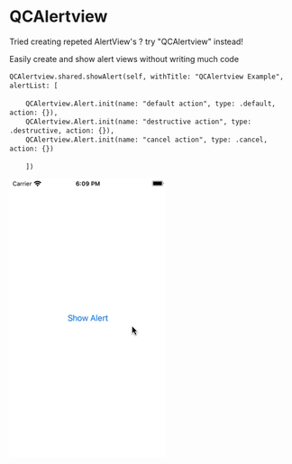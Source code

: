 # QCAlertview

Tried creating repeted AlertView's ? try "QCAlertview" instead!

Easily create and show alert views without writing much code

```
QCAlertview.shared.showAlert(self, withTitle: "QCAlertview Example", alertList: [
            
    QCAlertview.Alert.init(name: "default action", type: .default, action: {}),
    QCAlertview.Alert.init(name: "destructive action", type: .destructive, action: {}),
    QCAlertview.Alert.init(name: "cancel action", type: .cancel, action: {})
        
    ])
```

![alt text](exampleGIF.gif)
